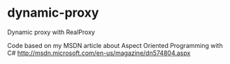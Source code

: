 dynamic-proxy
=============

Dynamic proxy with RealProxy

Code based on my MSDN article about Aspect Oriented Programming with C#
http://msdn.microsoft.com/en-us/magazine/dn574804.aspx
